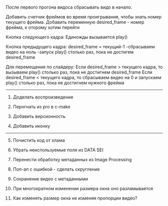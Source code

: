 После первого прогона видоса сбрасывать видо в начало.

Добавить счетчик фреймов во время проигрывания, чтобы знать номер текущего фрейма.
Добавить переменную desired_frame - номер фрейма, к оторому хотим перейти

Кнопка следующего кадра:
Единожды вызывается play() 

Кнопка предыдущего кадра:
desired_frame = текущий-1
-сбрасываем видео на ноль
-запуск play() столько раз, пока не достигем desired_frame

Для перемещения по слайдеру:
Если desired_frame > текущего кадра, то вызываем play() столько раз, пока не достигнем desired_frame
Если desired_frame < текущего кадра, то сбрасываем видео на 0 и запускаем play() столько раз, пока не достигнем нужного фрейма

----------------------------------
1. Доделать воспроизведение

2. Пернгнать из pro в c-make

3. Добавить версионность

4. Добавить иконку
--------------------

5. Почистить код от хлама

6. Убрать неиспользуемые поля из DATA SEI

7. Перенести обработку метаданных из Image Processing

8. Поп-ап с ошибкой - сделать скругление

9. Сохранение видео с метаданными

10. При многократном изменении размера окна оно разламывается

11. Как изменять размер окна не изменяя пропорции видео?
